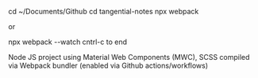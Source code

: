 

cd ~/Documents/Github
cd tangential-notes
npx webpack

or

npx webpack --watch
cntrl-c to end



Node JS project using Material Web Components (MWC), SCSS compiled via Webpack bundler (enabled via Github actions/workflows)
